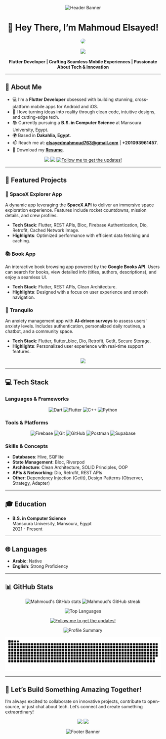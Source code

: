 <p align="center">
  <img src="https://capsule-render.vercel.app/api?type=waving&color=00C4B4&height=200§ion=header&text=Mahmoud%20Elsayed&fontSize=50&animation=fadeIn&fontColor=FFFFFF" alt="Header Banner" />
</p>

<h1 align="center">
  👋 Hey There, I’m Mahmoud Elsayed!
</h1>

<p align="center">
  <img src="https://media.giphy.com/media/L1R1tvI9svkIWwpVYr/giphy.gif" width="150" style="border-radius: 50%;">
</p>

<p align="center">
  <a href="https://github.com/DenverCoder1/readme-typing-svg"><img src="https://readme-typing-svg.herokuapp.com/?lines=Flutter%20Developer;Cross-Platform%20Wizard;Tech%20Innovator;Always%20Coding%20%26%20Learning&font=Fira%20Code¢er=true&width=440&height=45&color=00C4B4&vCenter=true&size=22"></a>
</p>

<p align="center">
  <strong>Flutter Developer | Crafting Seamless Mobile Experiences | Passionate About Tech & Innovation</strong>
</p>

---

## 🌟 About Me
- 💻 I’m a **Flutter Developer** obsessed with building stunning, cross-platform mobile apps for Android and iOS.
- 🚀 I love turning ideas into reality through clean code, intuitive designs, and cutting-edge tech.
- 📚 Currently pursuing a **B.S. in Computer Science** at Mansoura University, Egypt.
- 🌍 Based in **Dakahlia, Egypt**.
- 📫 Reach me at: **elsayedmahmoud763@gmail.com** | **+201093961457**.
- 📄 Download my **[Resume](https://drive.google.com/file/d/your-resume-link-here/view?usp=sharing)**.

<p align="center">
  <a href="https://www.linkedin.com/in/mahmoud-elsayed-/" target="_blank"><img src="https://img.shields.io/badge/LinkedIn-%230077B5.svg?style=for-the-badge&logo=linkedin&logoColor=white"/></a>
  <a href="mailto:elsayedmahmoud763@gmail.com" target="_blank"><img src="https://img.shields.io/badge/Gmail-D14836?style=for-the-badge&logo=gmail&logoColor=white"/></a>
  <a href="https://www.github.com/mahmoud-elsay" target="_blank" rel="noreferrer"><img src="https://img.shields.io/github/followers/mahmoud-elsay?logo=github&style=for-the-badge&color=00C4B4&labelColor=1A1A1A" title="Follow me to get the updates!"/></a>
</p>

---

## 🚀 Featured Projects
### 🌌 **SpaceX Explorer App**  
A dynamic app leveraging the **SpaceX API** to deliver an immersive space exploration experience. Features include rocket countdowns, mission details, and crew profiles.  
- **Tech Stack**: Flutter, REST APIs, Bloc, Firebase Authentication, Dio, Retrofit, Cached Network Image.  
- **Highlights**: Optimized performance with efficient data fetching and caching.  

### 📚 **Book App**  
An interactive book browsing app powered by the **Google Books API**. Users can search for books, view detailed info (titles, authors, descriptions), and enjoy a seamless UI.  
- **Tech Stack**: Flutter, REST APIs, Clean Architecture.  
- **Highlights**: Designed with a focus on user experience and smooth navigation.  

### 🧘 **Tranquilo**  
An anxiety management app with **AI-driven surveys** to assess users' anxiety levels. Includes authentication, personalized daily routines, a chatbot, and a community space.  
- **Tech Stack**: Flutter, flutter_bloc, Dio, Retrofit, GetIt, Secure Storage.  
- **Highlights**: Personalized user experience with real-time support features.  

<p align="center">
  <a href="https://github.com/mahmoud-elsay?tab=repositories"><img src="https://img.shields.io/badge/Explore%20More%20Projects-181717?style=for-the-badge&logo=github&logoColor=white"/></a>
</p>

---

## 💻 Tech Stack
### Languages & Frameworks
<p align="center">
  <img src="https://img.shields.io/badge/Dart-%230175C2.svg?style=for-the-badge&logo=dart&logoColor=white" alt="Dart"/>
  <img src="https://img.shields.io/badge/Flutter-%2302569B.svg?style=for-the-badge&logo=Flutter&logoColor=white" alt="Flutter"/>
  <img src="https://img.shields.io/badge/C++-00599C?style=for-the-badge&logo=c%2B%2B&logoColor=white" alt="C++"/>
  <img src="https://img.shields.io/badge/Python-3776AB?style=for-the-badge&logo=python&logoColor=white" alt="Python"/>
</p>

### Tools & Platforms
<p align="center">
  <img src="https://img.shields.io/badge/Firebase-FFCA28?style=for-the-badge&logo=firebase&logoColor=black" alt="Firebase"/>
  <img src="https://img.shields.io/badge/Git-F05032?style=for-the-badge&logo=git&logoColor=white" alt="Git"/>
  <img src="https://img.shields.io/badge/GitHub-181717?style=for-the-badge&logo=github&logoColor=white" alt="GitHub"/>
  <img src="https://img.shields.io/badge/Postman-FF6C37?style=for-the-badge&logo=postman&logoColor=white" alt="Postman"/>
  <img src="https://img.shields.io/badge/Supabase-3ECF8E?style=for-the-badge&logo=supabase&logoColor=white" alt="Supabase"/>
</p>

### Skills & Concepts
- **Databases**: Hive, SQFlite  
- **State Management**: Bloc, Riverpod  
- **Architecture**: Clean Architecture, SOLID Principles, OOP  
- **APIs & Networking**: Dio, Retrofit, REST APIs  
- **Other**: Dependency Injection (GetIt), Design Patterns (Observer, Strategy, Adapter)

---

## 🎓 Education
- **B.S. in Computer Science**  
  Mansoura University, Mansoura, Egypt  
  2021 - Present

---

## 🌐 Languages
- **Arabic**: Native  
- **English**: Strong Proficiency

---

## 📊 GitHub Stats
<p align="center">
  <img src="https://github-readme-stats.vercel.app/api?username=mahmoud-elsay&show_icons=true&count_private=true&theme=radical&hide_border=true" alt="Mahmoud's GitHub stats" width="400"/>
  <img src="https://github-readme-streak-stats.herokuapp.com/?user=mahmoud-elsay&theme=radical&hide_border=true" alt="Mahmoud's GitHub streak" width="400"/>
</p>

<p align="center">
  <img src="https://github-readme-stats.vercel.app/api/top-langs/?username=mahmoud-elsay&layout=compact&theme=radical&hide_border=true&langs_count=8&exclude_repo=&custom_title=Top%20Languages%20(Including%20Org%20Contributions)" alt="Top Languages" width="350"/>
</p>

<p align="center">
  <a href="https://www.github.com/mahmoud-elsay" target="_blank" rel="noreferrer"><img src="https://img.shields.io/github/followers/mahmoud-elsay?logo=github&style=for-the-badge&color=00C4B4&labelColor=1A1A1A&cacheBust=1" title="Follow me to get the updates!"/></a>
</p>

<p align="center">
  <img src="https://github-profile-summary-cards.vercel.app/api/cards/profile-details?username=mahmoud-elsay&theme=dracula" alt="Profile Summary"/>
</p>

<p align="center">
  <img src="https://raw.githubusercontent.com/SakerDakak/SakerDakak/18c8e620265b49dbcc664d11c6dd0cb88a2a87fd/Images/github-snake.svg" alt="Snake animation"/>
</p>

---

## 🌟 Let’s Build Something Amazing Together!
I’m always excited to collaborate on innovative projects, contribute to open-source, or just chat about tech. Let’s connect and create something extraordinary!

<p align="center">
  <a href="https://www.linkedin.com/in/mahmoud-elsayed-/" target="_blank"><img src="https://img.shields.io/badge/Let’s%20Connect-0077B5?style=for-the-badge&logo=linkedin&logoColor=white"/></a>
  <a href="mailto:elsayedmahmoud763@gmail.com" target="_blank"><img src="https://img.shields.io/badge/Send%20a%20Message-D14836?style=for-the-badge&logo=gmail&logoColor=white"/></a>
</p>

<p align="center">
  <img src="https://capsule-render.vercel.app/api?type=waving&color=00C4B4&height=100§ion=footer" alt="Footer Banner"/>
</p>